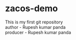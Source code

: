 # zacos-demo
This is my first git repository
<br/>
author - Rupesh kumar panda
<br/>
producer - Rupesh kumar panda

